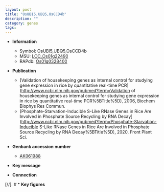 ```yaml
---
layout: post
title: "OsUBI5,UBQ5,OsCCD4b"
description: ""
category: genes
tags: 
---
```


* **Information**  
    + Symbol: OsUBI5,UBQ5,OsCCD4b  
    + MSU: [LOC_Os01g22490](http://rice.uga.edu/cgi-bin/ORF_infopage.cgi?orf=LOC_Os01g22490)  
    + RAPdb: [Os01g0328400](https://rapdb.dna.affrc.go.jp/locus/?name=Os01g0328400)  

* **Publication**  
    + [Validation of housekeeping genes as internal control for studying gene expression in rice by quantitative real-time PCR](http://www.ncbi.nlm.nih.gov/pubmed?term=Validation of housekeeping genes as internal control for studying gene expression in rice by quantitative real-time PCR%5BTitle%5D), 2006, Biochem Biophys Res Commun.
    + [Phosphate-Starvation-Inducible S-Like RNase Genes in Rice Are Involved in Phosphate Source Recycling by RNA Decay](http://www.ncbi.nlm.nih.gov/pubmed?term=Phosphate-Starvation-Inducible S-Like RNase Genes in Rice Are Involved in Phosphate Source Recycling by RNA Decay%5BTitle%5D), 2020, Front Plant Sci.

* **Genbank accession number**  
    + [AK061988](http://www.ncbi.nlm.nih.gov/nuccore/AK061988)

* **Key message**  

* **Connection**  

[//]: # * **Key figures**  


